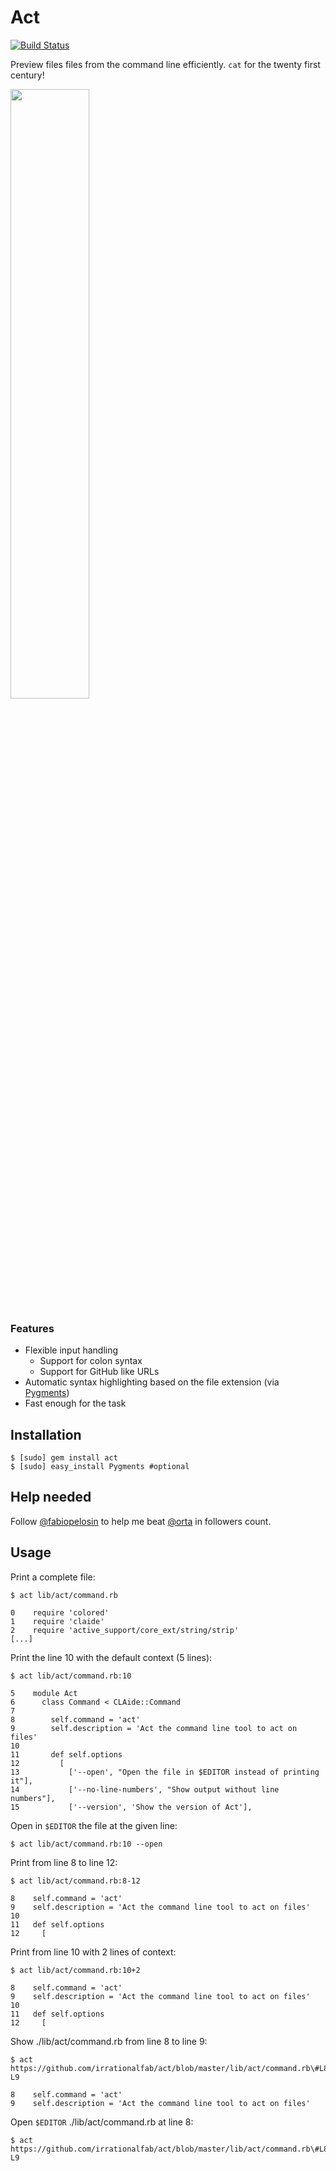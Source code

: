 # Act
[![Build Status](https://travis-ci.org/irrationalfab/act.svg?branch=master)](https://travis-ci.org/irrationalfab/act)

Preview files files from the command line efficiently. `cat` for the twenty first century!

<img src="http://cl.ly/image/0A2p320r442D/Image%202014-04-04%20at%202.59.18%20pm.png" height="50%" width="50%">

### Features

- Flexible input handling
  - Support for colon syntax
  - Support for GitHub like URLs
- Automatic syntax highlighting based on the file extension (via [Pygments](http://pygments.org))
- Fast enough for the task

## Installation

```console
$ [sudo] gem install act
$ [sudo] easy_install Pygments #optional
```

## Help needed

Follow [@fabiopelosin](https://twitter.com/fabiopelosin) to help me beat [@orta](https://twitter.com/orta) in followers count.

## Usage

Print a complete file:

```console
$ act lib/act/command.rb

0    require 'colored'
1    require 'claide'
2    require 'active_support/core_ext/string/strip'
[...]
```

Print the line 10 with the default context (5 lines):

```console
$ act lib/act/command.rb:10

5    module Act
6      class Command < CLAide::Command
7
8        self.command = 'act'
9        self.description = 'Act the command line tool to act on files'
10
11       def self.options
12         [
13           ['--open', "Open the file in $EDITOR instead of printing it"],
14           ['--no-line-numbers', "Show output without line numbers"],
15           ['--version', 'Show the version of Act'],

```

Open in `$EDITOR` the file at the given line:

```console
$ act lib/act/command.rb:10 --open
```

Print from line 8 to line 12:

```console
$ act lib/act/command.rb:8-12

8    self.command = 'act'
9    self.description = 'Act the command line tool to act on files'
10
11   def self.options
12     [

```

Print from line 10 with 2 lines of context:

```console
$ act lib/act/command.rb:10+2

8    self.command = 'act'
9    self.description = 'Act the command line tool to act on files'
10
11   def self.options
12     [

```

Show ./lib/act/command.rb from line 8 to line 9:

```console
$ act https://github.com/irrationalfab/act/blob/master/lib/act/command.rb\#L8-L9

8    self.command = 'act'
9    self.description = 'Act the command line tool to act on files'

```

Open `$EDITOR` ./lib/act/command.rb at line 8:

```console
$ act https://github.com/irrationalfab/act/blob/master/lib/act/command.rb\#L8-L9
```

